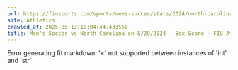 ```yaml
---
url: https://fiusports.com/sports/mens-soccer/stats/2024/north-carolina/boxscore/12517
site: Athletics
crawled_at: 2025-05-13T10:04:44.433550
title: Men's Soccer vs North Carolina on 8/29/2024 - Box Score - FIU Athletics
---
```


Error generating fit markdown: '<' not supported between instances of 'int' and 'str'